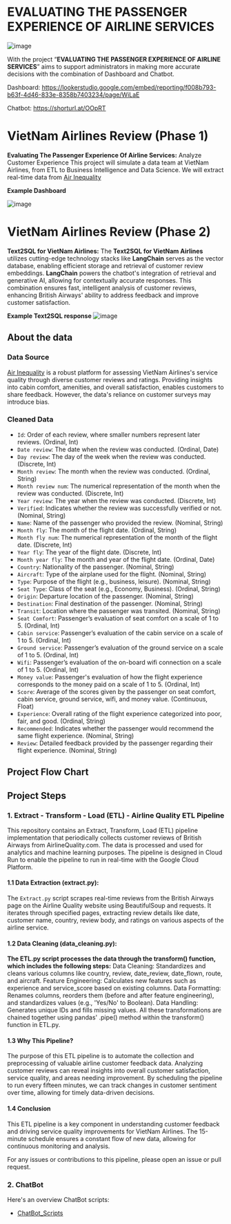# EVALUATING THE PASSENGER EXPERIENCE OF AIRLINE SERVICES
![image](https://github.com/user-attachments/assets/328371d4-3028-499f-962c-2d461cd4af8a)


With the project “**EVALUATING THE PASSENGER EXPERIENCE OF AIRLINE SERVICES**” aims to support administrators in making more accurate decisions with the combination of Dashboard and Chatbot.

Dashboard: https://lookerstudio.google.com/embed/reporting/f008b793-b63f-4d46-833e-8358b7403234/page/WiLaE

Chatbot: https://shorturl.at/OOpRT
# VietNam Airlines Review (Phase 1)

**Evaluating The Passenger Experience Of Airline Services:** Analyze Customer Experience
This project will simulate a data team at VietNam Airlines, from ETL to Business Intelligence and Data Science. We will extract real-time data from [Air Inequality](https://www.airlinequality.com/airline-reviews/vietnam-airlines)

**Example Dashboard**

![image](https://github.com/user-attachments/assets/aa27938b-a084-4480-8f8a-f9b0abaae28c)

# VietNam Airlines Review (Phase 2)

**Text2SQL for VietNam Airlines:** 
The **Text2SQL for VietNam Airlines** utilizes cutting-edge technology stacks like  **LangChain** serves as the vector database, enabling efficient storage and retrieval of customer review embeddings. **LangChain** powers the chatbot's integration of retrieval and generative AI, allowing for contextually accurate responses. This combination ensures fast, intelligent analysis of customer reviews, enhancing British Airways' ability to address feedback and improve customer satisfaction.

**Example Text2SQL response**
![image](https://github.com/user-attachments/assets/ea1547d7-65b9-454b-b903-58d989d45e1c)

## About the data

### Data Source
[Air Inequality](https://www.airlinequality.com/airline-reviews/vietnam-airlines) is a robust platform for assessing VietNam Airlines's service quality through diverse customer reviews and ratings. Providing insights into cabin comfort, amenities, and overall satisfaction, enables customers to share feedback. However, the data's reliance on customer surveys may introduce bias.

### Cleaned Data
- `Id`: Order of each review, where smaller numbers represent later reviews. (Ordinal, Int)
- `Date review`: The date when the review was conducted. (Ordinal, Date)
- `Day review`: The day of the week when the review was conducted. (Discrete, Int)
- `Month review`: The month when the review was conducted. (Ordinal, String)
- `Month review num`: The numerical representation of the month when the review was conducted. (Discrete, Int)
- `Year review`: The year when the review was conducted. (Discrete, Int)
- `Verified`: Indicates whether the review was successfully verified or not. (Nominal, String)
- `Name`: Name of the passenger who provided the review. (Nominal, String)
- `Month fly`: The month of the flight date. (Ordinal, String)
- `Month fly num`: The numerical representation of the month of the flight date. (Discrete, Int)
- `Year fly`: The year of the flight date. (Discrete, Int)
- `Month year fly`: The month and year of the flight date. (Ordinal, Date)
- `Country`: Nationality of the passenger. (Nominal, String)
- `Aircraft`: Type of the airplane used for the flight. (Nominal, String)
- `Type`: Purpose of the flight (e.g., business, leisure). (Nominal, String)
- `Seat Type`: Class of the seat (e.g., Economy, Business). (Ordinal, String)
- `Origin`: Departure location of the passenger. (Nominal, String)
- `Destination`: Final destination of the passenger. (Nominal, String)
- `Transit`: Location where the passenger was transited. (Nominal, String)
- `Seat Comfort`: Passenger’s evaluation of seat comfort on a scale of 1 to 5. (Ordinal, Int)
- `Cabin service`: Passenger’s evaluation of the cabin service on a scale of 1 to 5. (Ordinal, Int)
- `Ground service`: Passenger’s evaluation of the ground service on a scale of 1 to 5. (Ordinal, Int)
- `Wifi`: Passenger’s evaluation of the on-board wifi connection on a scale of 1 to 5. (Ordinal, Int)
- `Money value`: Passenger's evaluation of how the flight experience corresponds to the money paid on a scale of 1 to 5. (Ordinal, Int)
- `Score`: Average of the scores given by the passenger on seat comfort, cabin service, ground service, wifi, and money value. (Continuous, Float)
- `Experience`: Overall rating of the flight experience categorized into poor, fair, and good. (Ordinal, String)
- `Recommended`: Indicates whether the passenger would recommend the same flight experience. (Nominal, String)
- `Review`: Detailed feedback provided by the passenger regarding their flight experience. (Nominal, String)

## Project Flow Chart

## Project Steps
### 1. Extract - Transform - Load (ETL) - Airline Quality ETL Pipeline

This repository contains an Extract, Transform, Load (ETL) pipeline implementation that periodically collects customer reviews of British Airways from AirlineQuality.com. The data is processed and used for analytics and machine learning purposes. The pipeline is designed in Cloud Run to enable the pipeline to run in real-time with the Google Cloud Platform.



#### 1.1 Data Extraction (extract.py):
The `Extract.py` script scrapes real-time reviews from the British Airways page on the Airline Quality website using BeautifulSoup and requests. It iterates through specified pages, extracting review details like date, customer name, country, review body, and ratings on various aspects of the airline service.

#### 1.2 Data Cleaning (data_cleaning.py):
**The ETL.py script processes the data through the transform() function, which includes the following steps:**
Data Cleaning: Standardizes and cleans various columns like country, review, date_review, date_flown, route, and aircraft.
Feature Engineering: Calculates new features such as experience and service_score based on existing columns.
Data Formatting: Renames columns, reorders them (before and after feature engineering), and standardizes values (e.g., 'Yes/No' to Boolean).
Data Handling: Generates unique IDs and fills missing values.
All these transformations are chained together using pandas' .pipe() method within the transform() function in ETL.py.

#### 1.3 Why This Pipeline?
The purpose of this ETL pipeline is to automate the collection and preprocessing of valuable airline customer feedback data. Analyzing customer reviews can reveal insights into overall customer satisfaction, service quality, and areas needing improvement. By scheduling the pipeline to run every fifteen minutes, we can track changes in customer sentiment over time, allowing for timely data-driven decisions.

#### 1.4 Conclusion
This ETL pipeline is a key component in understanding customer feedback and driving service quality improvements for VietNam Airlines. The 15-minute schedule ensures a constant flow of new data, allowing for continuous monitoring and analysis.

For any issues or contributions to this pipeline, please open an issue or pull request.
### 2. ChatBot
Here's an overview ChatBot scripts:
* [ChatBot_Scripts](https://github.com/Namdataa/ChatBotCloud)
